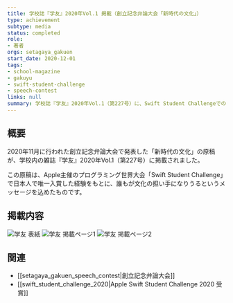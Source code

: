 ```yaml
---
title: 学校誌『学友』2020年Vol.1 掲載（創立記念弁論大会「新時代の文化」）
type: achievement
subtype: media
status: completed
role:
- 著者
orgs: setagaya_gakuen
start_date: 2020-12-01
tags:
- school-magazine
- gakuyu
- swift-student-challenge
- speech-contest
links: null
summary: 学校誌『学友』2020年Vol.1（第227号）に、Swift Student Challengeでの体験をもとにした創立記念弁論大会での発表「新時代の文化」が掲載されました。
---
```


## 概要
2020年11月に行われた創立記念弁論大会で発表した「新時代の文化」の原稿が、学校内の雑誌『学友』2020年Vol.1（第227号）に掲載されました。

この原稿は、Apple主催のプログラミング世界大会「Swift Student Challenge」で日本人で唯一入賞した経験をもとに、誰もが文化の担い手になりうるというメッセージを込めたものです。

## 掲載内容
![学友 表紙](linked_assets/10_Achievements/media/gakuyu_2020_vol1_ssc_article/gakuyu_cover.jpg)
![学友 掲載ページ1](linked_assets/10_Achievements/media/gakuyu_2020_vol1_ssc_article/gakuyu_page_1.jpg)
![学友 掲載ページ2](linked_assets/10_Achievements/media/gakuyu_2020_vol1_ssc_article/gakuyu_page_2.jpg)

## 関連
- [[setagaya_gakuen_speech_contest|創立記念弁論大会]]
- [[swift_student_challenge_2020|Apple Swift Student Challenge 2020 受賞]]
